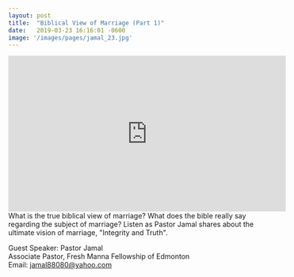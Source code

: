 ```yaml
---
layout: post
title:  "Biblical View of Marriage (Part 1)"
date:   2019-03-23 16:16:01 -0600
image: '/images/pages/jamal_23.jpg'
---
```

<iframe width="560" height="315" src="https://www.youtube.com/embed/pX3t77IhF9o" frameborder="0" allow="accelerometer; autoplay; encrypted-media; gyroscope; picture-in-picture" allowfullscreen></iframe>
What is the true biblical view of marriage? What does the bible really say regarding the subject of marriage? 
Listen as Pastor Jamal shares about the ultimate vision of marriage, "Integrity and Truth". 
<br>

Guest Speaker: Pastor Jamal <br>
Associate Pastor, Fresh Manna Fellowship of Edmonton <br>
Email: jamal88080@yahoo.com
